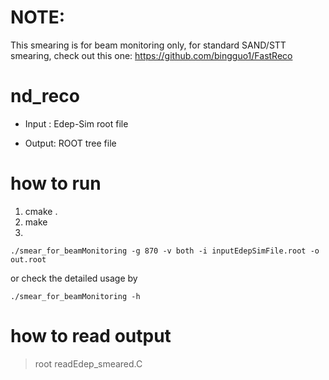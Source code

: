 # NOTE:
This smearing is for beam monitoring only, for standard SAND/STT smearing, check out this one: https://github.com/bingguo1/FastReco

# nd_reco

* Input : Edep-Sim root file

* Output: ROOT tree file

# how to run

1. cmake .
2. make
3.
```
./smear_for_beamMonitoring -g 870 -v both -i inputEdepSimFile.root -o out.root
```
or check the detailed usage by
```
./smear_for_beamMonitoring -h
```
# how to read output

> root readEdep_smeared.C
